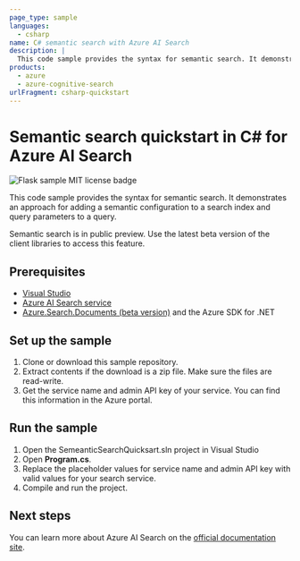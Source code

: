```yaml
---
page_type: sample
languages:
  - csharp
name: C# semantic search with Azure AI Search
description: |
  This code sample provides the syntax for semantic search. It demonstrates an approach for adding a semantic configuration to a search index and query parameters to a query.
products:
  - azure
  - azure-cognitive-search
urlFragment: csharp-quickstart
---
```

# Semantic search quickstart in C# for Azure AI Search

![Flask sample MIT license badge](https://img.shields.io/badge/license-MIT-green.svg)

This code sample provides the syntax for semantic search. It demonstrates an approach for adding a semantic configuration to a search index and query parameters to a query.

Semantic search is in public preview. Use the latest beta version of the client libraries to access this feature.

## Prerequisites

- [Visual Studio](https://visualstudio.microsoft.com/downloads/)
- [Azure AI Search service](https://docs.microsoft.com/azure/search/search-create-service-portal)
- [Azure.Search.Documents (beta version)](https://docs.microsoft.com/dotnet/api/overview/azure/search.documents-readme) and the Azure SDK for .NET

## Set up the sample

1. Clone or download this sample repository.
1. Extract contents if the download is a zip file. Make sure the files are read-write.
1. Get the service name and admin API key of your service. You can find this information in the Azure portal.

## Run the sample

1. Open the SemeanticSearchQuicksart.sln project in Visual Studio
1. Open **Program.cs**.
1. Replace the placeholder values for service name and admin API key with valid values for your search service.
1. Compile and run the project.

## Next steps

You can learn more about Azure AI Search on the [official documentation site](https://docs.microsoft.com/azure/search).
